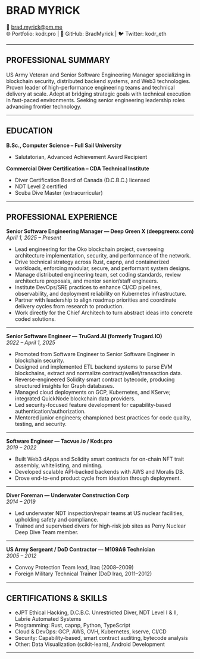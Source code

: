 # BRAD MYRICK

📧 brad.myrick@pm.me  
🌐 Portfolio: kodr.pro | 🐙 GitHub: BradMyrick | 🐦 Twitter: kodr_eth

***

## PROFESSIONAL SUMMARY
US Army Veteran and Senior Software Engineering Manager specializing in blockchain security, distributed backend systems, and Web3 technologies. Proven leader of high-performance engineering teams and technical delivery at scale. Adept at bridging strategic goals with technical execution in fast-paced environments. Seeking senior engineering leadership roles advancing frontier technology.

***

## EDUCATION

**B.Sc., Computer Science – Full Sail University**  
- Salutatorian, Advanced Achievement Award Recipient  

**Commercial Diver Certification – CDA Technical Institute**  
- Diver Certification Board of Canada (D.C.B.C.) licensed  
- NDT Level 2 certified  
- Scuba Dive Master (extracurricular)  

***

## PROFESSIONAL EXPERIENCE

**Senior Software Engineering Manager — Deep Green X (deepgreenx.com)**  
_April 1, 2025 – Present_  
- Lead engineering for the Oko blockchain project, overseeing architecture implementation, security, and performance of the network.
- Drive technical strategy across Rust, capnp, and containerized workloads, enforcing modular, secure, and performant system designs.
- Manage distributed engineering team, set coding standards, review architecture proposals, and mentor senior/staff engineers.
- Institute DevOps/SRE practices to enhance CI/CD pipelines, observability, and deployment reliability on Kubernetes infrastructure.
- Partner with leadership to align roadmap priorities and coordinate delivery cycles from research to production.
- Work directly for the Chief Architech to turn abstract ideas into concrete coded solutions.

***

**Senior Software Engineer — TruGard.AI (formerly Trugard.IO)**  
_2022 – April 1, 2025_  
- Promoted from Software Engineer to Senior Software Engineer in blockchain security.
- Designed and implemented ETL backend systems to parse EVM blockchains, extract and normalize contract/wallet/transaction data.
- Reverse-engineered Solidity smart contract bytecode, producing structured insights for Graph databases.
- Managed cloud deployments on GCP, Kubernetes, and KServe; integrated QuickNode blockchain data providers.
- Led security-focused feature development for capability-based authentication/authorization.
- Mentored junior engineers; championed best practices for code quality, testing, and security.

***

**Software Engineer — Tacvue.io / Kodr.pro**  
_2019 – 2022_  
- Built Web3 dApps and Solidity smart contracts for on-chain NFT trait assembly, whitelisting, and minting.
- Developed scalable API-backed backends with AWS and Moralis DB.
- Drove end-to-end product cycle from ideation through deployment.

***

**Diver Foreman — Underwater Construction Corp**  
_2014 – 2019_  
- Led underwater NDT inspection/repair teams at US nuclear facilities, upholding safety and compliance.
- Trained and supervised divers for high-risk job sites as Perry Nuclear Deep Dive Team member.

***

**US Army Sergeant / DoD Contractor — M109A6 Technician**  
_2005 – 2012_  
- Convoy Protection Team lead, Iraq (2008–2009)
- Foreign Military Technical Trainer (DoD Iraq, 2011–2012)

***

## CERTIFICATIONS & SKILLS
- eJPT Ethical Hacking, D.C.B.C. Unrestricted Diver, NDT Level I & II, Labrie Automated Systems
- Programming: Rust, capnp, Python, TypeScript
- Cloud & DevOps: GCP, AWS, OVH, Kubernetes, kserve, CI/CD
- Security: Capability-based, smart contract auditing, bytecode analysis
- Other: Data Visualization (scikit-learn), Android Development

***
